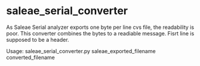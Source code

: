# saleae_serial_converter
 As Saleae Serial analyzer exports one byte per line cvs file, the readability is poor.
 This converter combines the bytes to a readiable message.
 Fisrt line is supposed to be a header.

 Usage:
 saleae_serial_converter.py saleae_exported_filename converted_filename
